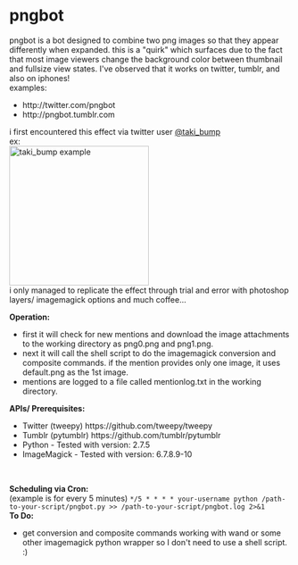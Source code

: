 pngbot
========
pngbot is a bot designed to combine two png images so that they appear differently when expanded.  this is a "quirk" which surfaces due to the fact that most image viewers change the background color between thumbnail and fullsize view states. I've observed that it works on twitter, tumblr, and also on iphones!</br>
examples:</br>
<ul>
   <li>http://twitter.com/pngbot</li>
   <li>http://pngbot.tumblr.com</li>
</ul>
i first encountered this effect via twitter user <a href="http://twitter.com/taki_bump">@taki_bump</a></br>
ex:</br>
<a href="https://twitter.com/taki_bump/status/376313959969599488/photo/1" target="_new"><img title="taki_bump example" src="https://pbs.twimg.com/media/BTjvjYRCMAAXOYV.png:small" width="250"> </a></br>
i only managed to replicate the effect through trial and error with photoshop layers/ imagemagick options and much coffee...</br>

<b>Operation:</b> </br>
<ul>
	<li>first it will check for new mentions and download the image attachments to the working directory as png0.png and png1.png.</li>
	<li>next it will call the shell script to do the imagemagick conversion and composite commands. if the mention provides only one image, it uses default.png as the 1st image.</li>
	<li>mentions are logged to a file called mentionlog.txt in the working directory.</li> 
</ul>

<b>APIs/ Prerequisites:</b> </br>
<ul>
	<li>Twitter (tweepy) https://github.com/tweepy/tweepy</li>
	<li>Tumblr (pytumblr) https://github.com/tumblr/pytumblr</li>
	<li>Python - Tested with version: 2.7.5</li>
	<li>ImageMagick - Tested with version: 6.7.8.9-10</li>
</ul>
</br>

<b>Scheduling via Cron:</b> </br>
(example is for every 5 minutes)
        `*/5 * * * * your-username python /path-to-your-script/pngbot.py >> /path-to-your-script/pngbot.log 2>&1` </br>
<b> To Do:</b>
<ul>
	<li> get conversion and composite commands working with wand or some other imagemagick python wrapper so I don't need to use a shell script.  :)</li>
</ul>
